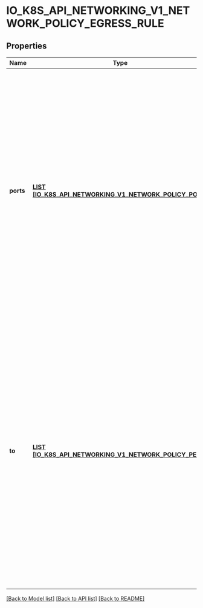 # IO_K8S_API_NETWORKING_V1_NETWORK_POLICY_EGRESS_RULE

## Properties
Name | Type | Description | Notes
------------ | ------------- | ------------- | -------------
**ports** | [**LIST [IO_K8S_API_NETWORKING_V1_NETWORK_POLICY_PORT]**](io.k8s.api.networking.v1.NetworkPolicyPort.md) | List of destination ports for outgoing traffic. Each item in this list is combined using a logical OR. If this field is empty or missing, this rule matches all ports (traffic not restricted by port). If this field is present and contains at least one item, then this rule allows traffic only if the traffic matches at least one port in the list. | [optional] [default to null]
**to** | [**LIST [IO_K8S_API_NETWORKING_V1_NETWORK_POLICY_PEER]**](io.k8s.api.networking.v1.NetworkPolicyPeer.md) | List of destinations for outgoing traffic of pods selected for this rule. Items in this list are combined using a logical OR operation. If this field is empty or missing, this rule matches all destinations (traffic not restricted by destination). If this field is present and contains at least one item, this rule allows traffic only if the traffic matches at least one item in the to list. | [optional] [default to null]

[[Back to Model list]](../README.md#documentation-for-models) [[Back to API list]](../README.md#documentation-for-api-endpoints) [[Back to README]](../README.md)


